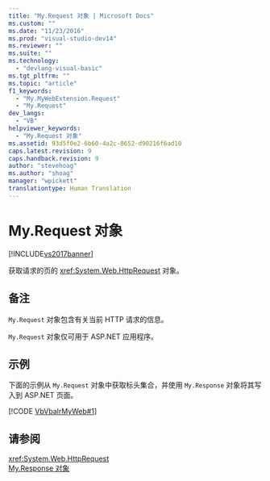 ```yaml
---
title: "My.Request 对象 | Microsoft Docs"
ms.custom: ""
ms.date: "11/23/2016"
ms.prod: "visual-studio-dev14"
ms.reviewer: ""
ms.suite: ""
ms.technology: 
  - "devlang-visual-basic"
ms.tgt_pltfrm: ""
ms.topic: "article"
f1_keywords: 
  - "My.MyWebExtension.Request"
  - "My.Request"
dev_langs: 
  - "VB"
helpviewer_keywords: 
  - "My.Request 对象"
ms.assetid: 93d5f0e2-6b60-4a2c-8652-d90216f6ad10
caps.latest.revision: 9
caps.handback.revision: 9
author: "stevehoag"
ms.author: "shoag"
manager: "wpickett"
translationtype: Human Translation
---
```

# My.Request 对象
[!INCLUDE[vs2017banner](../../../csharp/includes/vs2017banner.md)]

获取请求的页的 <xref:System.Web.HttpRequest> 对象。  
  
## 备注  
 `My.Request` 对象包含有关当前 HTTP 请求的信息。  
  
 `My.Request` 对象仅可用于 ASP.NET 应用程序。  
  
## 示例  
 下面的示例从 `My.Request` 对象中获取标头集合，并使用 `My.Response` 对象将其写入到 ASP.NET 页面。  
  
 [!CODE [VbVbalrMyWeb#1](../CodeSnippet/VS_Snippets_VBCSharp/VbVbalrMyWeb#1)]  
  
## 请参阅  
 <xref:System.Web.HttpRequest>   
 [My.Response 对象](../../../visual-basic/language-reference/objects/my-response-object.md)